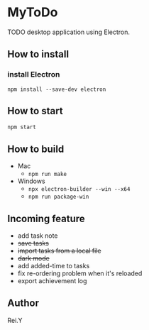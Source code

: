 # MyToDo
TODO desktop application using Electron.

## How to install
### install Electron
```npm install --save-dev electron```

## How to start
```npm start```

## How to build
 - Mac
    - ```npm run make```
 - Windows
    - ```npx electron-builder --win --x64```
    - ```npm run package-win```

## Incoming feature
 - add task note
 - ~~save tasks~~
 - ~~import tasks from a local file~~
 - ~~dark mode~~
 - add added-time to tasks
 - fix re-ordering problem when it's reloaded
 - export achievement log


## Author
Rei.Y